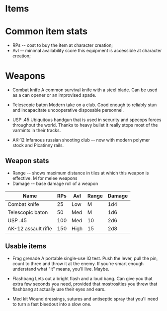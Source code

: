 Items
=====

# Common item stats
* RPs -- cost to buy the item at character creation;
* Avl -- minimal availability score this equipment is accessible at character creation;

# Weapons
* Combat knife
A common survival knife with a steel blade. Can be used as a can opener or an improvised spade.

* Telescopic baton
Modern take on a club. Good enough to reliably stun and incapacitate uncooperative disposable personnel.

* USP .45
Ubiquitous handgun that is used in security and specops forces throughout the world. Thanks to heavy bullet it really stops most of the varmints in their tracks.

* AK-12
Infamous russian shooting club -- now with modern polymer stock and Picatinny rails.

## Weapon stats
* Range -- shows maximum distance in tiles at which this weapon is effective. M for melee weapons
* Damage -- base damage roll of a weapon
 
Name                | RPs | Avl  | Range | Damage
------------------- | --- | ---- | ----- | ------
Combat knife        |  25 | Low  |     M |   1d4
Telescopic baton    |  50 | Med  |     M |   1d6
USP .45             | 100 | Med  |    10 |   2d6
AK-12 assault rifle | 150 | High |    15 |   2d8

## Usable items

* Frag grenade
A portable single-use IQ test. Push the lever, pull the pin, count to three and throw it at the enemy. If you're smart enough understand what "it" means, you'll live. Maybe.

* Flashbang
Lets out a bright flash and a loud bang. Can give you that extra few seconds you need, provided that mostrosities you threw that flashbang at actually use their eyes and ears.

* Med kit
Wound dressings, sutures and antiseptic spray that you'll need to turn a fast bleedout into a slow one.
